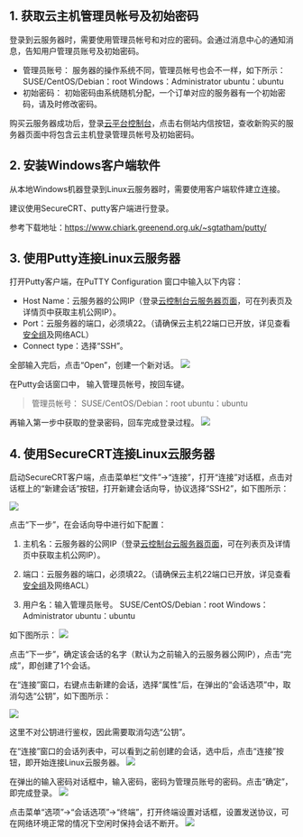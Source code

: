 ## 1. 获取云主机管理员帐号及初始密码
登录到云服务器时，需要使用管理员帐号和对应的密码。会通过消息中心的通知消息，告知用户管理员账号及初始密码。 
- 管理员账号：
服务器的操作系统不同，管理员帐号也会不一样，如下所示：
SUSE/CentOS/Debian：root
Windows：Administrator
ubuntu：ubuntu 
- 初始密码：
初始密码由系统随机分配，一个订单对应的服务器有一个初始密码，请及时修改密码。 

购买云服务器成功后，登录[云平台控制台](https://console.tce.fsphere.cn/)，点击右侧站内信按钮，查收新购买的服务器页面中将包含云主机登录管理员帐号及初始密码。

## 2. 安装Windows客户端软件
从本地Windows机器登录到Linux云服务器时，需要使用客户端软件建立连接。

建议使用SecureCRT、putty客户端进行登录。

参考下载地址：https://www.chiark.greenend.org.uk/~sgtatham/putty/

## 3. 使用Putty连接Linux云服务器
打开Putty客户端，在PuTTY Configuration 窗口中输入以下内容：
- Host Name：云服务器的公网IP（登录[云控制台云服务器页面](https://console.tce.fsphere.cn/cvm)，可在列表页及详情页中获取主机公网IP）。
- Port：云服务器的端口，必须填22。（请确保云主机22端口已开放，详见查看[安全组](http://tce.fsphere.cn/doc/product/213/%E5%AE%89%E5%85%A8%E7%BB%84%E6%93%8D%E4%BD%9C%E6%8C%87%E5%8D%97)及网络ACL）
- Connect type：选择“SSH”。

全部输入完后，点击“Open”，创建一个新对话。
![](http://imgcache.tce.fsphere.cn/image/mccdn.qcloud.com/img56a5d38a4ffbc.png)

在Putty会话窗口中， 输入管理员帐号，按回车键。
>管理员帐号：
SUSE/CentOS/Debian：root
ubuntu：ubuntu 

再输入第一步中获取的登录密码，回车完成登录过程。
![](http://imgcache.tce.fsphere.cn/image/mccdn.qcloud.com/img56a5d47b8b5da.png)


## 4. 使用SecureCRT连接Linux云服务器
启动SecureCRT客户端，点击菜单栏“文件”->“连接”，打开“连接”对话框，点击对话框上的“新建会话”按钮，打开新建会话向导，协议选择“SSH2”，如下图所示：

![](http://imgcache.tce.fsphere.cn/image/mccdn.qcloud.com/img56a2104a85e65.png)

点击“下一步”，在会话向导中进行如下配置：

1) 主机名：云服务器的公网IP（登录[云控制台云服务器页面](https://console.tce.fsphere.cn/cvm)，可在列表页及详情页中获取主机公网IP）。

2) 端口：云服务器的端口，必须填22。（请确保云主机22端口已开放，详见查看[安全组](http://tce.fsphere.cn/doc/product/213/%E5%AE%89%E5%85%A8%E7%BB%84%E6%93%8D%E4%BD%9C%E6%8C%87%E5%8D%97)及网络ACL）

3) 用户名：输入管理员账号。
SUSE/CentOS/Debian：root
Windows：Administrator
ubuntu：ubuntu 

如下图所示：
![](http://imgcache.tce.fsphere.cn/image/mccdn.qcloud.com/img56a212155843e.png)

点击“下一步”，确定该会话的名字（默认为之前输入的云服务器公网IP），点击“完成”，即创建了1个会话。 

在“连接”窗口，右键点击新建的会话，选择“属性”后，在弹出的“会话选项”中，取消勾选“公钥”，如下图所示：

![](http://imgcache.tce.fsphere.cn/image/mccdn.qcloud.com/img56a592adc21f0.png)

这里不对公钥进行鉴权，因此需要取消勾选“公钥”。

在“连接”窗口的会话列表中，可以看到之前创建的会话，选中后，点击“连接”按钮，即开始连接Linux云服务器。
![](http://imgcache.tce.fsphere.cn/image/mccdn.qcloud.com/img56a5933ce992f.png)

在弹出的输入密码对话框中，输入密码，密码为管理员账号的密码。点击“确定”，即完成登录。
![](http://imgcache.tce.fsphere.cn/image/mccdn.qcloud.com/img56a5935421274.png)

点击菜单“选项”->“会话选项”->“终端”，打开终端设置对话框，设置发送协议，可在网络环境正常的情况下空闲时保持会话不断开。
![](http://imgcache.tce.fsphere.cn/image/mccdn.qcloud.com/img56a5944e4604e.png)
